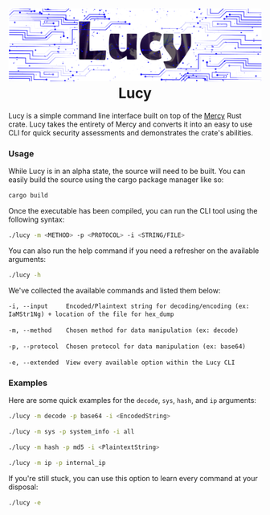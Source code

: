 <h1 align="center">
    <img src="assets/lucy_logo.png" />
    <br />
    Lucy
</h1>

Lucy is a simple command line interface built on top of the [Mercy](https://github.com/umikolabs/mercy) Rust crate. Lucy takes the entirety of Mercy and converts it into an easy to use CLI for quick security assessments and demonstrates the crate's abilities.

### Usage

While Lucy is in an alpha state, the source will need to be built. You can easily build the source using the cargo package manager like so:

```bash
cargo build
```

Once the executable has been compiled, you can run the CLI tool using the following syntax:
```bash
./lucy -m <METHOD> -p <PROTOCOL> -i <STRING/FILE>
```

You can also run the help command if you need a refresher on the available arguments:
```bash
./lucy -h
```

We've collected the available commands and listed them below:
```
-i, --input     Encoded/Plaintext string for decoding/encoding (ex: IaMStr1Ng) + location of the file for hex_dump

-m, --method    Chosen method for data manipulation (ex: decode)

-p, --protocol  Chosen protocol for data manipulation (ex: base64)

-e, --extended  View every available option within the Lucy CLI
```

### Examples

Here are some quick examples for the `decode`, `sys`, `hash`, and `ip` arguments:

```bash
./lucy -m decode -p base64 -i <EncodedString>
```

```bash
./lucy -m sys -p system_info -i all
```

```bash
./lucy -m hash -p md5 -i <PlaintextString>
```

```bash
./lucy -m ip -p internal_ip
```

If you're still stuck, you can use this option to learn every command at your disposal:
```bash
./lucy -e
```